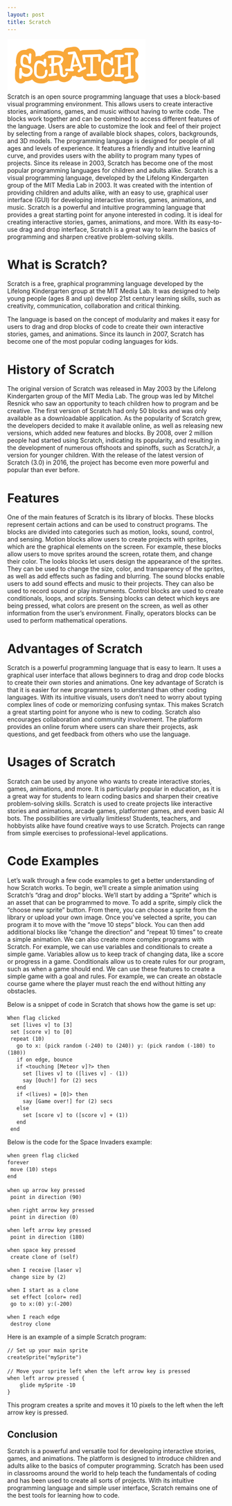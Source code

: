```yaml
---
layout: post
title: Scratch
---
```

<div class="row">
    <div class="col-sm-2">
        <img src="/images/scratch-logo.png" alt="Scratch logo"/>
    </div>
    <div class="col-sm-10">
        Scratch is an open source programming language that uses a block-based visual programming environment. This allows users to create interactive stories, animations, games, and music without having to write code. The blocks work together and can be combined to access different features of the language. Users are able to customize the look and feel of their project by selecting from a range of available block shapes, colors, backgrounds, and 3D models.
        The programming language is designed for people of all ages and levels of experience. It features a friendly and intuitive learning curve, and provides users with the ability to program many types of projects. Since its release in 2003, Scratch has become one of the most popular programming languages for children and adults alike.
        Scratch is a visual programming language, developed by the Lifelong Kindergarten group of the MIT Media Lab in 2003. It was created with the intention of providing children and adults alike, with an easy to use, graphical user interface (GUI) for developing interactive stories, games, animations, and music.
        Scratch is a powerful and intuitive programming language that provides a great starting point for anyone interested in coding. It is ideal for creating interactive stories, games, animations, and more. With its easy-to-use drag and drop interface, Scratch is a great way to learn the basics of programming and sharpen creative problem-solving skills.
    </div>
</div>

# What is Scratch?
Scratch is a free, graphical programming language developed by the Lifelong Kindergarten group at the MIT Media Lab. It was designed to help young people (ages 8 and up) develop 21st century learning skills, such as creativity, communication, collaboration and critical thinking.

The language is based on the concept of modularity and makes it easy for users to drag and drop blocks of code to create their own interactive stories, games, and animations. Since its launch in 2007, Scratch has become one of the most popular coding languages for kids.

# History of Scratch

The original version of Scratch was released in May 2003 by the Lifelong Kindergarten group of the MIT Media Lab. The group was led by Mitchel Resnick who saw an opportunity to teach children how to program and be creative.
The first version of Scratch had only 50 blocks and was only available as a downloadable application. As the popularity of Scratch grew, the developers decided to make it available online, as well as releasing new versions, which added new features and blocks.
By 2008, over 2 million people had started using Scratch, indicating its popularity, and resulting in the development of numerous offshoots and spinoffs, such as ScratchJr, a version for younger children.
With the release of the latest version of Scratch (3.0) in 2016, the project has become even more powerful and popular than ever before.

# Features

One of the main features of Scratch is its library of blocks. These blocks represent certain actions and can be used to construct programs. The blocks are divided into categories such as motion, looks, sound, control, and sensing.
Motion blocks allow users to create projects with sprites, which are the graphical elements on the screen. For example, these blocks allow users to move sprites around the screen, rotate them, and change their color.
The looks blocks let users design the appearance of the sprites. They can be used to change the size, color, and transparency of the sprites, as well as add effects such as fading and blurring.
The sound blocks enable users to add sound effects and music to their projects. They can also be used to record sound or play instruments.
Control blocks are used to create conditionals, loops, and scripts.
Sensing blocks can detect which keys are being pressed, what colors are present on the screen, as well as other information from the user’s environment.
Finally, operators blocks can be used to perform mathematical operations.

# Advantages of Scratch
Scratch is a powerful programming language that is easy to learn. It uses a graphical user interface that allows beginners to drag and drop code blocks to create their own stories and animations.
One key advantage of Scratch is that it is easier for new programmers to understand than other coding languages. With its intuitive visuals, users don’t need to worry about typing complex lines of code or memorizing confusing syntax. This makes Scratch a great starting point for anyone who is new to coding.
Scratch also encourages collaboration and community involvement. The platform provides an online forum where users can share their projects, ask questions, and get feedback from others who use the language.

# Usages of Scratch
Scratch can be used by anyone who wants to create interactive stories, games, animations, and more. It is particularly popular in education, as it is a great way for students to learn coding basics and sharpen their creative problem-solving skills.
Scratch is used to create projects like interactive stories and animations, arcade games, platformer games, and even basic AI bots. The possibilities are virtually limitless!
Students, teachers, and hobbyists alike have found creative ways to use Scratch. Projects can range from simple exercises to professional-level applications.

# Code Examples
Let’s walk through a few code examples to get a better understanding of how Scratch works.
To begin, we’ll create a simple animation using Scratch’s “drag and drop” blocks. We’ll start by adding a “Sprite” which is an asset that can be programmed to move. To add a sprite, simply click the “choose new sprite” button.
From there, you can choose a sprite from the library or upload your own image. Once you’ve selected a sprite, you can program it to move with the “move 10 steps” block. You can then add additional blocks like “change the direction” and “repeat 10 times” to create a simple animation.
We can also create more complex programs with Scratch. For example, we can use variables and conditionals to create a simple game. Variables allow us to keep track of changing data, like a score or progress in a game. Conditionals allow us to create rules for our program, such as when a game should end.
We can use these features to create a simple game with a goal and rules. For example, we can create an obstacle course game where the player must reach the end without hitting any obstacles. 

Below is a snippet of code in Scratch that shows how the game is set up:

```
When flag clicked
 set [lives v] to [3]
 set [score v] to [0]
 repeat (10)
   go to x: (pick random (-240) to (240)) y: (pick random (-180) to (180))
   if on edge, bounce
   if <touching [Meteor v]?> then
     set [lives v] to ([lives v] - (1))
     say [Ouch!] for (2) secs
   end
   if <(lives) = [0]> then
     say [Game over!] for (2) secs
   else
     set [score v] to ([score v] + (1))
   end
 end
```

Below is the code for the Space Invaders example:

```
when green flag clicked
forever
 move (10) steps
end

when up arrow key pressed
 point in direction (90)
```

```
when right arrow key pressed
 point in direction (0)
```

```
when left arrow key pressed
 point in direction (180)
```

```
when space key pressed
 create clone of (self)
```

```
when I receive [laser v]
 change size by (2)
```

```
when I start as a clone
 set effect [color= red]
 go to x:(0) y:(-200)
```

```
when I reach edge
 destroy clone
```

Here is an example of a simple Scratch program: 

```
// Set up your main sprite 
createSprite("mySprite") 
 
// Move your sprite left when the left arrow key is pressed 
when left arrow pressed {
	glide mySprite -10
}
```
This program creates a sprite and moves it 10 pixels to the left when the left arrow key is pressed. 

## Conclusion
Scratch is a powerful and versatile tool for developing interactive stories, games, and animations. The platform is designed to introduce children and adults alike to the basics of computer programming. Scratch has been used in classrooms around the world to help teach the fundamentals of coding and has been used to create all sorts of projects. With its intuitive programming language and simple user interface, Scratch remains one of the best tools for learning how to code.
